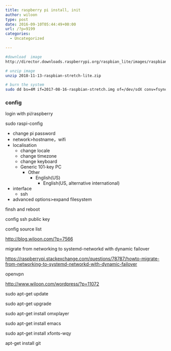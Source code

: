 ```yaml
---
title: raspberry pi install, init
author: wiloon
type: post
date: 2016-09-10T05:44:49+00:00
url: /?p=9199
categories:
  - Uncategorized

---
```

```bash
#download  image
http://director.downloads.raspberrypi.org/raspbian_lite/images/raspbian_lite-2018-11-15/2018-11-13-raspbian-stretch-lite.zip

# unzip image
unzip 2018-11-13-raspbian-stretch-lite.zip

# burn the system
sudo dd bs=4M if=2017-08-16-raspbian-stretch.img of=/dev/sdX conv=fsync


```

### config

login with pi/raspberry

sudo raspi-config

  * change pi password
  * network>hostname，wifi
  * localisation 
      * change locale
      * change timezone
      * change keyboard
      * Generic 101-key PC 
          * Other 
              * English(US) 
                  * English(US, alternative international)
  * interface 
      * ssh
  * advanced options>expand filesystem

finsh and reboot

config ssh public key
  
config source list
  
<http://blog.wiloon.com/?p=7566>

migrate from networking to systemd-networkd with dynamic failover
  
https://raspberrypi.stackexchange.com/questions/78787/howto-migrate-from-networking-to-systemd-networkd-with-dynamic-failover

openvpn
  
<http://www.wiloon.com/wordpress/?p=11072>

sudo apt-get update
  
sudo apt-get upgrade

sudo apt-get install omxplayer
  
sudo apt-get install emacs
  
sudo apt-get install xfonts-wqy
  
apt-get install git